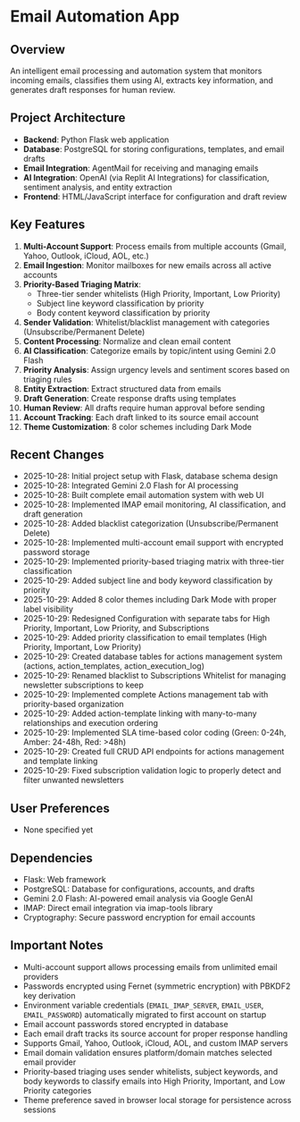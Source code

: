 # Email Automation App

## Overview
An intelligent email processing and automation system that monitors incoming emails, classifies them using AI, extracts key information, and generates draft responses for human review.

## Project Architecture
- **Backend**: Python Flask web application
- **Database**: PostgreSQL for storing configurations, templates, and email drafts
- **Email Integration**: AgentMail for receiving and managing emails
- **AI Integration**: OpenAI (via Replit AI Integrations) for classification, sentiment analysis, and entity extraction
- **Frontend**: HTML/JavaScript interface for configuration and draft review

## Key Features
1. **Multi-Account Support**: Process emails from multiple accounts (Gmail, Yahoo, Outlook, iCloud, AOL, etc.)
2. **Email Ingestion**: Monitor mailboxes for new emails across all active accounts
3. **Priority-Based Triaging Matrix**: 
   - Three-tier sender whitelists (High Priority, Important, Low Priority)
   - Subject line keyword classification by priority
   - Body content keyword classification by priority
4. **Sender Validation**: Whitelist/blacklist management with categories (Unsubscribe/Permanent Delete)
5. **Content Processing**: Normalize and clean email content
6. **AI Classification**: Categorize emails by topic/intent using Gemini 2.0 Flash
7. **Priority Analysis**: Assign urgency levels and sentiment scores based on triaging rules
8. **Entity Extraction**: Extract structured data from emails
9. **Draft Generation**: Create response drafts using templates
10. **Human Review**: All drafts require human approval before sending
11. **Account Tracking**: Each draft linked to its source email account
12. **Theme Customization**: 8 color schemes including Dark Mode

## Recent Changes
- 2025-10-28: Initial project setup with Flask, database schema design
- 2025-10-28: Integrated Gemini 2.0 Flash for AI processing
- 2025-10-28: Built complete email automation system with web UI
- 2025-10-28: Implemented IMAP email monitoring, AI classification, and draft generation
- 2025-10-28: Added blacklist categorization (Unsubscribe/Permanent Delete)
- 2025-10-28: Implemented multi-account email support with encrypted password storage
- 2025-10-29: Implemented priority-based triaging matrix with three-tier classification
- 2025-10-29: Added subject line and body keyword classification by priority
- 2025-10-29: Added 8 color themes including Dark Mode with proper label visibility
- 2025-10-29: Redesigned Configuration with separate tabs for High Priority, Important, Low Priority, and Subscriptions
- 2025-10-29: Added priority classification to email templates (High Priority, Important, Low Priority)
- 2025-10-29: Created database tables for actions management system (actions, action_templates, action_execution_log)
- 2025-10-29: Renamed blacklist to Subscriptions Whitelist for managing newsletter subscriptions to keep
- 2025-10-29: Implemented complete Actions management tab with priority-based organization
- 2025-10-29: Added action-template linking with many-to-many relationships and execution ordering
- 2025-10-29: Implemented SLA time-based color coding (Green: 0-24h, Amber: 24-48h, Red: >48h)
- 2025-10-29: Created full CRUD API endpoints for actions management and template linking
- 2025-10-29: Fixed subscription validation logic to properly detect and filter unwanted newsletters

## User Preferences
- None specified yet

## Dependencies
- Flask: Web framework
- PostgreSQL: Database for configurations, accounts, and drafts
- Gemini 2.0 Flash: AI-powered email analysis via Google GenAI
- IMAP: Direct email integration via imap-tools library
- Cryptography: Secure password encryption for email accounts

## Important Notes
- Multi-account support allows processing emails from unlimited email providers
- Passwords encrypted using Fernet (symmetric encryption) with PBKDF2 key derivation
- Environment variable credentials (`EMAIL_IMAP_SERVER`, `EMAIL_USER`, `EMAIL_PASSWORD`) automatically migrated to first account on startup
- Email account passwords stored encrypted in database
- Each email draft tracks its source account for proper response handling
- Supports Gmail, Yahoo, Outlook, iCloud, AOL, and custom IMAP servers
- Email domain validation ensures platform/domain matches selected email provider
- Priority-based triaging uses sender whitelists, subject keywords, and body keywords to classify emails into High Priority, Important, and Low Priority categories
- Theme preference saved in browser local storage for persistence across sessions
